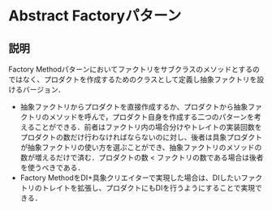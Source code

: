 # Abstract Factoryパターン

## 説明

Factory Methodパターンにおいてファクトリをサブクラスのメソッドとするのではなく、プロダクトを作成するためのクラスとして定義し抽象ファクトリを設けるバージョン．

- 抽象ファクトリからプロダクトを直接作成するか、プロダクトから抽象ファクトリのメソッドを呼んで，プロダクト自身を作成する二つのパターンを考えることができる．前者はファクトリ内の場合分けやトレイトの実装回数をプロダクトの数だけ行わなければならないのに対し、後者は具象プロダクトが抽象ファクトリの使い方を選ぶことができ、抽象ファクトリのメソッドの数が増えるだけで済む．プロダクトの数 < ファクトリの数である場合は後者を使うべきである．
- Factory MethodをDI+具象クリエイターで実現した場合は、DIしたいファクトリのトレイトを拡張し、プロダクトにもDIを行うようにすることで実現できる．
